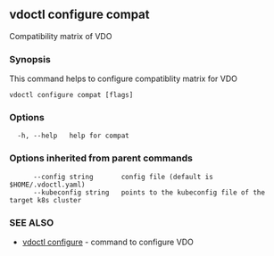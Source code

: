 ## vdoctl configure compat

Compatibility matrix of VDO

### Synopsis

This command helps to configure compatiblity matrix for VDO

```
vdoctl configure compat [flags]
```

### Options

```
  -h, --help   help for compat
```

### Options inherited from parent commands

```
      --config string       config file (default is $HOME/.vdoctl.yaml)
      --kubeconfig string   points to the kubeconfig file of the target k8s cluster
```

### SEE ALSO

* [vdoctl configure](vdoctl_configure.md)	 - command to configure VDO


